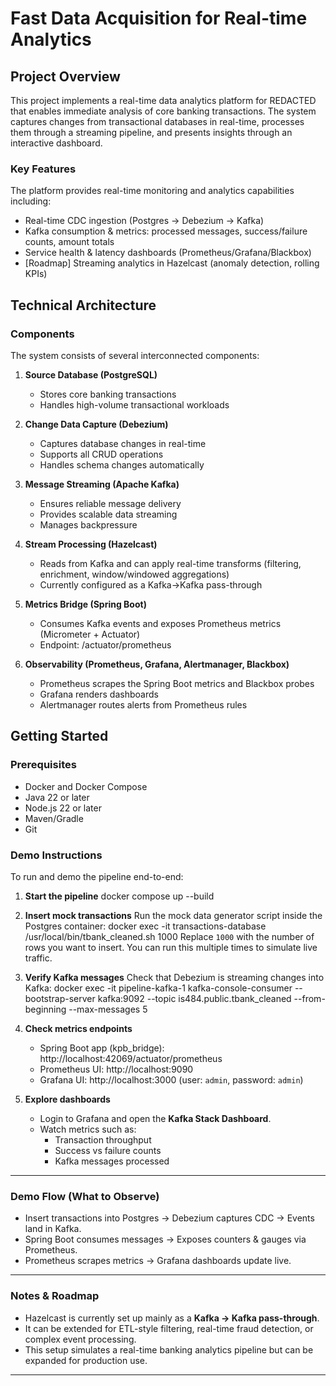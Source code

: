 # Fast Data Acquisition for Real-time Analytics

## Project Overview
This project implements a real-time data analytics platform for REDACTED that enables immediate analysis of core banking transactions. The system captures changes from transactional databases in real-time, processes them through a streaming pipeline, and presents insights through an interactive dashboard.

### Key Features
The platform provides real-time monitoring and analytics capabilities including:
- Real-time CDC ingestion (Postgres → Debezium → Kafka)
- Kafka consumption & metrics: processed messages, success/failure counts, amount totals
- Service health & latency dashboards (Prometheus/Grafana/Blackbox)
- [Roadmap] Streaming analytics in Hazelcast (anomaly detection, rolling KPIs)

## Technical Architecture

### Components
The system consists of several interconnected components:

1. **Source Database (PostgreSQL)**
   - Stores core banking transactions
   - Handles high-volume transactional workloads

2. **Change Data Capture (Debezium)**
   - Captures database changes in real-time
   - Supports all CRUD operations
   - Handles schema changes automatically

3. **Message Streaming (Apache Kafka)**
   - Ensures reliable message delivery
   - Provides scalable data streaming
   - Manages backpressure

4. **Stream Processing (Hazelcast)**
   - Reads from Kafka and can apply real-time transforms (filtering, enrichment, window/windowed aggregations)
   - Currently configured as a Kafka→Kafka pass-through

5. **Metrics Bridge (Spring Boot)**
   - Consumes Kafka events and exposes Prometheus metrics (Micrometer + Actuator)
   - Endpoint: /actuator/prometheus

6. **Observability (Prometheus, Grafana, Alertmanager, Blackbox)**
   - Prometheus scrapes the Spring Boot metrics and Blackbox probes
   - Grafana renders dashboards
   - Alertmanager routes alerts from Prometheus rules

## Getting Started

### Prerequisites
- Docker and Docker Compose
- Java 22 or later
- Node.js 22 or later
- Maven/Gradle
- Git

### Demo Instructions

To run and demo the pipeline end-to-end:

1. **Start the pipeline**
   docker compose up --build

2. **Insert mock transactions**
   Run the mock data generator script inside the Postgres container:
   docker exec -it transactions-database /usr/local/bin/tbank_cleaned.sh 1000
   Replace `1000` with the number of rows you want to insert. You can run this multiple times to simulate live traffic.

3. **Verify Kafka messages**
   Check that Debezium is streaming changes into Kafka:
   docker exec -it pipeline-kafka-1      kafka-console-consumer --bootstrap-server kafka:9092      --topic is484.public.tbank_cleaned --from-beginning --max-messages 5

4. **Check metrics endpoints**
   - Spring Boot app (kpb_bridge): http://localhost:42069/actuator/prometheus
   - Prometheus UI: http://localhost:9090
   - Grafana UI: http://localhost:3000 (user: `admin`, password: `admin`)

5. **Explore dashboards**
   - Login to Grafana and open the **Kafka Stack Dashboard**.
   - Watch metrics such as:
     - Transaction throughput
     - Success vs failure counts
     - Kafka messages processed

---

### Demo Flow (What to Observe)

- Insert transactions into Postgres → Debezium captures CDC → Events land in Kafka.  
- Spring Boot consumes messages → Exposes counters & gauges via Prometheus.  
- Prometheus scrapes metrics → Grafana dashboards update live.  

---

### Notes & Roadmap

- Hazelcast is currently set up mainly as a **Kafka → Kafka pass-through**.  
- It can be extended for ETL-style filtering, real-time fraud detection, or complex event processing.  
- This setup simulates a real-time banking analytics pipeline but can be expanded for production use.

---

